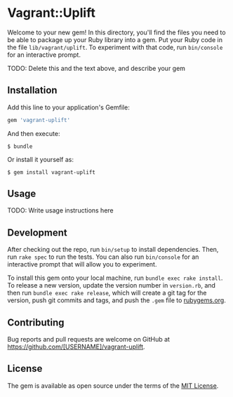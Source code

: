 # Vagrant::Uplift

Welcome to your new gem! In this directory, you'll find the files you need to be able to package up your Ruby library into a gem. Put your Ruby code in the file `lib/vagrant/uplift`. To experiment with that code, run `bin/console` for an interactive prompt.

TODO: Delete this and the text above, and describe your gem

## Installation

Add this line to your application's Gemfile:

```ruby
gem 'vagrant-uplift'
```

And then execute:

    $ bundle

Or install it yourself as:

    $ gem install vagrant-uplift

## Usage

TODO: Write usage instructions here

## Development

After checking out the repo, run `bin/setup` to install dependencies. Then, run `rake spec` to run the tests. You can also run `bin/console` for an interactive prompt that will allow you to experiment.

To install this gem onto your local machine, run `bundle exec rake install`. To release a new version, update the version number in `version.rb`, and then run `bundle exec rake release`, which will create a git tag for the version, push git commits and tags, and push the `.gem` file to [rubygems.org](https://rubygems.org).

## Contributing

Bug reports and pull requests are welcome on GitHub at https://github.com/[USERNAME]/vagrant-uplift.

## License

The gem is available as open source under the terms of the [MIT License](https://opensource.org/licenses/MIT).
